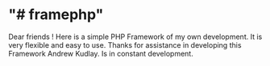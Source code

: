"# framephp" 
============
Dear friends !
Here is a simple PHP Framework of my own development.
It is very flexible and easy to use.
Thanks for assistance in developing this Framework Andrew Kudlay.
Is in constant development.
